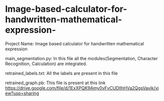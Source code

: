 # Image-based-calculator-for-handwritten-mathematical-expression-

Project Name:  Image based calculator for handwritten mathematical expression

main_segmentation.py:  In this file all the modules(Segmentation, Character Recognition, Calculation) are integrated.

retrained_labels.txt:  All the labels are present in this file



retrained_graph.pb:  This file is present at this link 
https://drive.google.com/file/d/1ExXPQK9Amy0vFvCUDllhHVa2QgsVavik/view?usp=sharing
